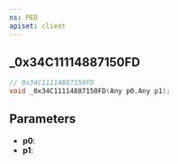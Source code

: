 ```yaml
---
ns: PED
apiset: client
---
```

## _0x34C11114887150FD

```c
// 0x34C11114887150FD
void _0x34C11114887150FD(Any p0,Any p1);
```


## Parameters
* **p0**:
* **p1**:



